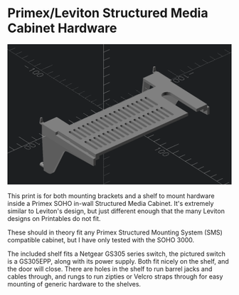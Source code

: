 # Primex/Leviton Structured Media Cabinet Hardware

![Shelf brackets for mounting an ethernet switch in a media cabinet](sample.png)

This print is for both mounting brackets and a shelf to mount hardware inside a
Primex SOHO in-wall Structured Media Cabinet. It's extremely similar to
Leviton's design, but just different enough that the many Leviton designs on
Printables do not fit.

These should in theory fit any Primex Structured Mounting System (SMS)
compatible cabinet, but I have only tested with the SOHO 3000.

The included shelf fits a Netgear GS305 series switch, the pictured switch is a
GS305EPP, along with its power supply. Both fit nicely on the shelf, and the
door will close. There are holes in the shelf to run barrel jacks and cables
through, and rungs to run zipties or Velcro straps through for easy mounting of
generic hardware to the shelves.

